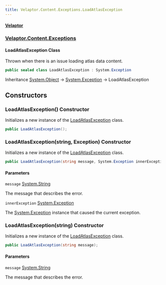 ```yaml
---
title: Velaptor.Content.Exceptions.LoadAtlasException
---
```


#### [Velaptor](Namespaces.md 'Velaptor Namespaces')
### [Velaptor.Content.Exceptions](Velaptor.Content.Exceptions.md 'Velaptor.Content.Exceptions')

#### LoadAtlasException Class

Thrown when there is an issue loading atlas data content.

```csharp
public sealed class LoadAtlasException : System.Exception
```

Inheritance [System.Object](https://docs.microsoft.com/en-us/dotnet/api/System.Object 'System.Object') → [System.Exception](https://docs.microsoft.com/en-us/dotnet/api/System.Exception 'System.Exception') → LoadAtlasException
## Constructors

<a name='Velaptor.Content.Exceptions.LoadAtlasException.LoadAtlasException()'></a>

### LoadAtlasException() Constructor

Initializes a new instance of the [LoadAtlasException](Velaptor.Content.Exceptions.LoadAtlasException.md 'Velaptor.Content.Exceptions.LoadAtlasException') class.

```csharp
public LoadAtlasException();
```

<a name='Velaptor.Content.Exceptions.LoadAtlasException.LoadAtlasException(string,System.Exception)'></a>

### LoadAtlasException(string, Exception) Constructor

Initializes a new instance of the [LoadAtlasException](Velaptor.Content.Exceptions.LoadAtlasException.md 'Velaptor.Content.Exceptions.LoadAtlasException') class.

```csharp
public LoadAtlasException(string message, System.Exception innerException);
```
#### Parameters

<a name='Velaptor.Content.Exceptions.LoadAtlasException.LoadAtlasException(string,System.Exception).message'></a>

`message` [System.String](https://docs.microsoft.com/en-us/dotnet/api/System.String 'System.String')

The message that describes the error.

<a name='Velaptor.Content.Exceptions.LoadAtlasException.LoadAtlasException(string,System.Exception).innerException'></a>

`innerException` [System.Exception](https://docs.microsoft.com/en-us/dotnet/api/System.Exception 'System.Exception')

The [System.Exception](https://docs.microsoft.com/en-us/dotnet/api/System.Exception 'System.Exception') instance that caused the current exception.

<a name='Velaptor.Content.Exceptions.LoadAtlasException.LoadAtlasException(string)'></a>

### LoadAtlasException(string) Constructor

Initializes a new instance of the [LoadAtlasException](Velaptor.Content.Exceptions.LoadAtlasException.md 'Velaptor.Content.Exceptions.LoadAtlasException') class.

```csharp
public LoadAtlasException(string message);
```
#### Parameters

<a name='Velaptor.Content.Exceptions.LoadAtlasException.LoadAtlasException(string).message'></a>

`message` [System.String](https://docs.microsoft.com/en-us/dotnet/api/System.String 'System.String')

The message that describes the error.
